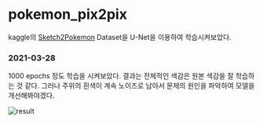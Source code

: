 # pokemon_pix2pix
kaggle의 [Sketch2Pokemon](https://www.kaggle.com/norod78/sketch2pokemon) Dataset을 U-Net을 이용하여 학습시켜보았다.  
### 2021-03-28
1000 epochs 정도 학습을 시켜보았다. 결과는 전체적인 색감은 원본 색감을 잘 학습하는 것 같다. 그러나 주위의 흰색이 계속 노이즈로 남아서 문제의 원인을 파악하여 모델을 개선해봐야겠다.

![result](./result.gif)
